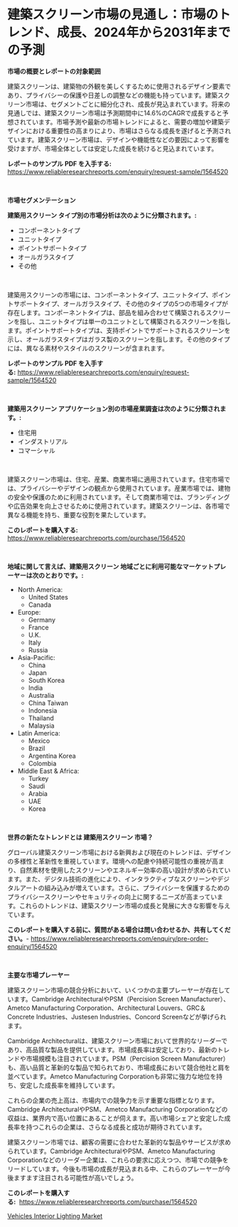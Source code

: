 <p><h1>建築スクリーン市場の見通し：市場のトレンド、成長、2024年から2031年までの予測</h1></p><p><strong>市場の概要とレポートの対象範囲</strong></p>
<p><p>建築スクリーンは、建築物の外観を美しくするために使用されるデザイン要素であり、プライバシーの保護や日差しの調整などの機能も持っています。建築スクリーン市場は、セグメントごとに細分化され、成長が見込まれています。将来の見通しでは、建築スクリーン市場は予測期間中に14.6%のCAGRで成長すると予想されています。市場予測や最新の市場トレンドによると、需要の増加や建築デザインにおける重要性の高まりにより、市場はさらなる成長を遂げると予測されています。建築スクリーン市場は、デザインや機能性などの要因によって影響を受けますが、市場全体としては安定した成長を続けると見込まれています。</p></p>
<p><strong>レポートのサンプル PDF を入手する:</strong> <a href="https://www.reliableresearchreports.com/enquiry/request-sample/1564520">https://www.reliableresearchreports.com/enquiry/request-sample/1564520</a></p>
<p>&nbsp;</p>
<p><strong>市場セグメンテーション</strong></p>
<p><strong>建築用スクリーン タイプ別の市場分析は次のように分類されます。:</strong></p>
<p><ul><li>コンポーネントタイプ</li><li>ユニットタイプ</li><li>ポイントサポートタイプ</li><li>オールガラスタイプ</li><li>その他</li></ul></p>
<p>&nbsp;</p>
<p><p>建築用スクリーンの市場には、コンポーネントタイプ、ユニットタイプ、ポイントサポートタイプ、オールガラスタイプ、その他のタイプの5つの市場タイプが存在します。コンポーネントタイプは、部品を組み合わせて構築されるスクリーンを指し、ユニットタイプは単一のユニットとして構築されるスクリーンを指します。ポイントサポートタイプは、支持ポイントでサポートされるスクリーンを示し、オールガラスタイプはガラス製のスクリーンを指します。その他のタイプには、異なる素材やスタイルのスクリーンが含まれます。</p></p>
<p><strong>レポートのサンプル PDF を入手する:</strong>&nbsp;<a href="https://www.reliableresearchreports.com/enquiry/request-sample/1564520">https://www.reliableresearchreports.com/enquiry/request-sample/1564520</a></p>
<p>&nbsp;</p>
<p><strong> 建築用スクリーン アプリケーション別の市場産業調査は次のように分類されます。:</strong></p>
<p><ul><li>住宅用</li><li>インダストリアル</li><li>コマーシャル</li></ul></p>
<p>&nbsp;</p>
<p><p>建築スクリーン市場は、住宅、産業、商業市場に適用されています。住宅市場では、プライバシーやデザインの観点から使用されています。産業市場では、建物の安全や保護のために利用されています。そして商業市場では、ブランディングや広告効果を向上させるために使用されています。建築スクリーンは、各市場で異なる機能を持ち、重要な役割を果たしています。</p></p>
<p><strong>このレポートを購入する:</strong>&nbsp; <a href="https://www.reliableresearchreports.com/purchase/1564520">https://www.reliableresearchreports.com/purchase/1564520</a></p>
<p>&nbsp;</p>
<p><strong>地域に関して言えば、建築用スクリーン 地域ごとに利用可能なマーケットプレーヤーは次のとおりです。:</strong></p>
<p><ul>
    <li>
        North America:
        <ul>
            <li>United States</li>
            <li>Canada</li>
        </ul>
    </li>
    <li>
        Europe:
        <ul>
            <li>Germany</li>
            <li>France</li>
            <li>U.K.</li>
            <li>Italy</li>
            <li>Russia</li>
        </ul>
    </li>
    <li>
        Asia-Pacific:
        <ul>
            <li>China</li>
            <li>Japan</li>
            <li>South Korea</li>
            <li>India</li>
            <li>Australia</li>
            <li>China Taiwan</li>
            <li>Indonesia</li>
            <li>Thailand</li>
            <li>Malaysia</li>
        </ul>
    </li>
    <li>
        Latin America:
        <ul>
            <li>Mexico</li>
            <li>Brazil</li>
            <li>Argentina Korea</li>
            <li>Colombia</li>
        </ul>
    </li>
    <li>
        Middle East & Africa:
        <ul>
            <li>Turkey</li>
            <li>Saudi</li>
            <li>Arabia</li>
            <li>UAE</li>
            <li>Korea</li>
        </ul>
    </li>
    </ul></p>
<p>&nbsp;</p>
<p><strong>世界の新たなトレンドとは 建築用スクリーン 市場？</strong></p>
<p><p>グローバル建築スクリーン市場における新興および現在のトレンドは、デザインの多様性と革新性を重視しています。環境への配慮や持続可能性の重視が高まり、自然素材を使用したスクリーンやエネルギー効率の高い設計が求められています。また、デジタル技術の進化により、インタラクティブなスクリーンやデジタルアートの組み込みが増えています。さらに、プライバシーを保護するためのプライバシースクリーンやセキュリティの向上に関するニーズが高まっています。これらのトレンドは、建築スクリーン市場の成長と発展に大きな影響を与えています。</p></p>
<p><strong>このレポートを購入する前に、質問がある場合は問い合わせるか、共有してください。</strong>- <a href="https://www.reliableresearchreports.com/enquiry/pre-order-enquiry/1564520">https://www.reliableresearchreports.com/enquiry/pre-order-enquiry/1564520</a></p>
<p>&nbsp;</p>
<p><strong>主要な市場プレーヤー</strong></p>
<p><p>建築スクリーン市場の競合分析において、いくつかの主要プレーヤーが存在しています。Cambridge ArchitecturalやPSM（Percision Screen Manufacturer）、Ametco Manufacturing Corporation、Architectural Louvers、GRC＆Concrete Industries、Justesen Industries、Concord Screenなどが挙げられます。</p><p>Cambridge Architecturalは、建築スクリーン市場において世界的なリーダーであり、高品質な製品を提供しています。市場成長率は安定しており、最新のトレンドや市場規模も注目されています。PSM（Percision Screen Manufacturer）も、高い品質と革新的な製品で知られており、市場成長において競合他社と肩を並べています。Ametco Manufacturing Corporationも非常に強力な地位を持ち、安定した成長率を維持しています。</p><p>これらの企業の売上高は、市場内での競争力を示す重要な指標となります。Cambridge ArchitecturalやPSM、Ametco Manufacturing Corporationなどの収益は、業界内で高い位置にあることが伺えます。高い市場シェアと安定した成長率を持つこれらの企業は、さらなる成長と成功が期待されています。</p><p>建築スクリーン市場では、顧客の需要に合わせた革新的な製品やサービスが求められています。Cambridge ArchitecturalやPSM、Ametco Manufacturing Corporationなどのリーダー企業は、これらの要求に応えつつ、市場での競争をリードしています。今後も市場の成長が見込まれる中、これらのプレーヤーが今後ますます注目される可能性が高いでしょう。</p></p>
<p><strong>このレポートを購入する:</strong>&nbsp;&nbsp;<a href="https://www.reliableresearchreports.com/purchase/1564520">https://www.reliableresearchreports.com/purchase/1564520</a></p>
<p><p><a href="https://thundering-castanet-c65.notion.site/Vehicles-Interior-Lighting-Market-Growth-Market-Trends-COVID-19-Impact-and-Forecasts-for-period-f-712512952c25446c8d6b3950ff201ec0">Vehicles Interior Lighting Market</a></p></p>